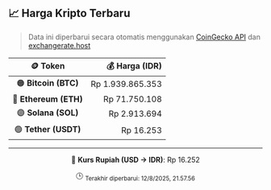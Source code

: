 

<!-- HARGA_KRIPTO -->
## 📈 Harga Kripto Terbaru

> Data ini diperbarui secara otomatis menggunakan [CoinGecko API](https://www.coingecko.com/) dan [exchangerate.host](https://exchangerate.host/)

<div align="center">

| 🪙 Token | 💰 Harga (IDR) |
|:------:|---------------:|
| 🟠 **Bitcoin (BTC)**   | Rp 1.939.865.353 |
| 🔵 **Ethereum (ETH)**  | Rp 71.750.108 |
| 🟣 **Solana (SOL)**    | Rp 2.913.694 |
| 🟢 **Tether (USDT)**   | Rp 16.253 |

---

💱 **Kurs Rupiah (USD → IDR)**: Rp 16.252

🕒 <sub>Terakhir diperbarui: 12/8/2025, 21.57.56</sub>

</div>
<!-- /HARGA_KRIPTO -->